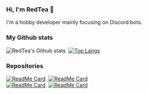 ### Hi, I'm RedTea 👋

I'm a hobby developer mainly focusing on Discord bots.

### My Github stats
![RedTea's Github stats](https://github-readme-stats.vercel.app/api?username=redteadeveloper&show_icons=true&theme=tokyonight)&nbsp;
[![Top Langs](https://github-readme-stats.vercel.app/api/top-langs/?username=redteadeveloper&theme=tokyonight)](https://github.com/anuraghazra/github-readme-stats)
### Repositories
[![ReadMe Card](https://github-readme-stats.vercel.app/api/pin/?username=redteadeveloper&repo=Memey-Man&theme=tokyonight)](https://github.com/redteadeveloper/Memey-Man)&nbsp;
[![ReadMe Card](https://github-readme-stats.vercel.app/api/pin/?username=redteadeveloper&repo=Maestro&theme=tokyonight)](https://github.com/redteadeveloper/Maestro)<br>
[![ReadMe Card](https://github-readme-stats.vercel.app/api/pin/?username=Shio7&repo=Keter&theme=tokyonight)](https://github.com/Shio7/Keter)&nbsp;
[![ReadMe Card](https://github-readme-stats.vercel.app/api/pin/?username=redteadeveloper&repo=Animificator&theme=tokyonight)](https://github.com/redteadeveloper/Animificator)
